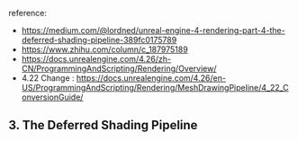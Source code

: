 reference: 
* https://medium.com/@lordned/unreal-engine-4-rendering-part-4-the-deferred-shading-pipeline-389fc0175789
* https://www.zhihu.com/column/c_187975189
* https://docs.unrealengine.com/4.26/zh-CN/ProgrammingAndScripting/Rendering/Overview/
* 4.22 Change : https://docs.unrealengine.com/4.26/en-US/ProgrammingAndScripting/Rendering/MeshDrawingPipeline/4_22_ConversionGuide/

## 3. The Deferred Shading Pipeline

